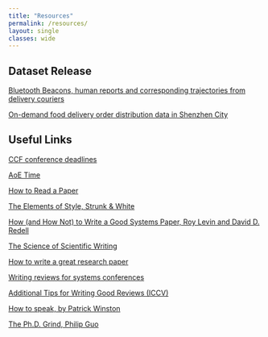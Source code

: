 ```yaml
---
title: "Resources"
permalink: /resources/
layout: single
classes: wide
---
```


## Dataset Release
<a href="https://tianchi.aliyun.com/dataset/dataDetail?dataId=76359">Bluetooth Beacons, human reports and corresponding trajectories from delivery couriers</a>

<a href="https://tianchi.aliyun.com/dataset/106807">On-demand food delivery order distribution data in Shenzhen City</a>


## Useful Links	
<a href="https://ccfddl.github.io/">CCF conference deadlines</a>

<a href="https://time.is/Anywhere_on_Earth">AoE Time</a>

<a href="https://web.stanford.edu/class/ee384m/Handouts/HowtoReadPaper.pdf">How to Read a Paper</a>

<a href="https://faculty.washington.edu/heagerty/Courses/b572/public/StrunkWhite.pdf
">The Elements of Style, Strunk & White</a>

<a href="https://www.usenix.org/legacy/events/samples/submit/advice.html">How (and How Not) to Write a Good Systems Paper, Roy Levin and David D. Redell</a>

<a href="https://cseweb.ucsd.edu/~swanson/papers/science-of-writing.pdf">The Science of Scientific Writing</a>

<a href="https://www.microsoft.com/en-us/research/uploads/prod/2016/07/How-to-write-a-great-research-paper.pdf">How to write a great research paper</a>


<a href="https://people.inf.ethz.ch/troscoe/pubs/review-writing.pdf">Writing reviews for systems conferences
</a>

<a href="https://iccv2023.thecvf.com/additional.tips.for.writing.good.reviews-362200-2-16-22.php">Additional Tips for Writing Good Reviews (ICCV)</a>

<a href="https://ocw.mit.edu/courses/res-tll-005-how-to-speak-january-iap-2018/pages/how-to-speak/">How to speak, by Patrick Winston</a>

<a href="http://pgbovine.net/PhD-memoir.htm">The Ph.D. Grind, Philip Guo</a>










